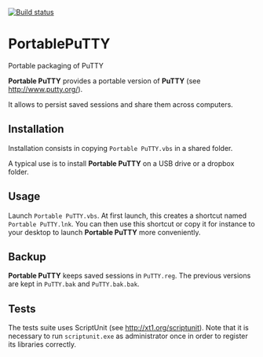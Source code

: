 [![Build status](https://ci.appveyor.com/api/projects/status/k04ikl250e64lwcq?svg=true)](https://ci.appveyor.com/project/bchabrier/portableputty)

# PortablePuTTY
Portable packaging of PuTTY

**Portable PuTTY** provides a portable version of **PuTTY** (see http://www.putty.org/).

It allows to persist saved sessions and share them across computers.

## Installation

Installation consists in copying `Portable PuTTY.vbs` in a shared folder.

A typical use is to install **Portable PuTTY** on a USB drive or a dropbox folder.

## Usage

Launch `Portable PuTTY.vbs`. 
At first launch, this creates a shortcut named `Portable PuTTY.lnk`. You can then use this shortcut or copy it for instance to your desktop to launch **Portable PuTTY** more conveniently.

## Backup

**Portable PuTTY** keeps saved sessions in `PuTTY.reg`. The previous versions are kept in `PuTTY.bak` and `PuTTY.bak.bak`.

## Tests

The tests suite uses ScriptUnit (see http://xt1.org/scriptunit). Note that it is necessary to run `scriptunit.exe` as administrator once in order to register its libraries correctly.

